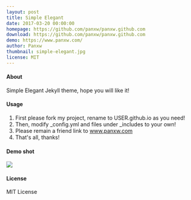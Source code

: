 ```yaml
---
layout: post
title: Simple Elegant
date: 2017-03-20 00:00:00
homepage: https://github.com/panxw/panxw.github.com
download: https://github.com/panxw/panxw.github.com
demo: https://www.panxw.com/
author: Panxw
thumbnail: simple-elegant.jpg
license: MIT
---
```

#### About
Simple Elegant Jekyll theme, hope you will like it!

#### Usage
1. First please fork my project, rename to USER.github.io as you need!  
2. Then, modify _config.yml and files under _includes to your own!  
3. Please remain a friend link to www.panxw.com  
4. That's all, thanks!  

#### Demo shot
![](https://github.com/panxw/jekyllthemes/blob/master/thumbnails/simple-elegant_shot.jpg?raw=true)


#### License

MIT License
